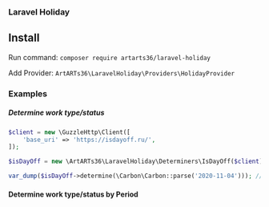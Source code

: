 ### Laravel Holiday

## Install

Run command: `composer require artarts36/laravel-holiday`

Add Provider: `ArtARTs36\LaravelHoliday\Providers\HolidayProvider`

### Examples

##### Determine work type/status

```php
$client = new \GuzzleHttp\Client([
    'base_uri' => 'https://isdayoff.ru/',
]);

$isDayOff = new \ArtARTs36\LaravelHoliday\Determiners\IsDayOff($client);

var_dump($isDayOff->determine(\Carbon\Carbon::parse('2020-11-04'))); // string(8) "not_work"
```

#### Determine work type/status by Period

